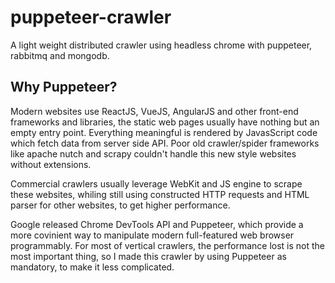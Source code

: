 # puppeteer-crawler
A light weight distributed crawler using headless chrome with puppeteer, rabbitmq and mongodb.

## Why Puppeteer?
Modern websites use ReactJS, VueJS, AngularJS and other front-end frameworks and libraries, the static web pages usually have nothing but an empty entry point. Everything meaningful is rendered by JavasScript code which fetch data from server side API. Poor old crawler/spider frameworks like apache nutch and scrapy couldn't handle this new style websites without extensions.  
  
Commercial crawlers usually leverage WebKit and JS engine to scrape these websites, whiling still using constructed HTTP requests and HTML parser for other websites, to get higher performance.  
  
Google released Chrome DevTools API and Puppeteer, which provide a more covinient way to manipulate modern full-featured web browser programmably. For most of vertical crawlers, the performance lost is not the most important thing, so I made this crawler by using Puppeteer as mandatory, to make it less complicated.  
  
